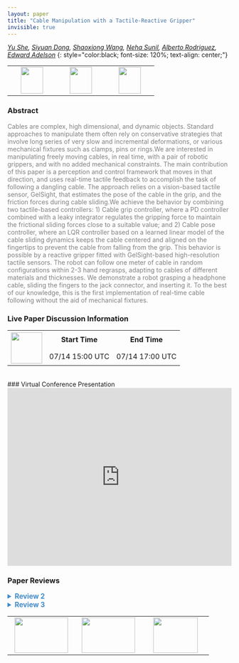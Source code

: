 ```yaml
---
layout: paper
title: "Cable Manipulation with a Tactile-Reactive Gripper"
invisible: true
---
```

*[Yu She](https://sites.google.com/view/yu-she),  [Siyuan Dong](https://sites.google.com/site/siyuandong000/),  [Shaoxiong Wang](http://wx405557858.github.io/),  [Neha Sunil](http://nehasunil.com/),  [Alberto Rodriguez](https://meche.mit.edu/people/faculty/ALBERTOR@MIT.EDU),  [Edward Adelson](http://persci.mit.edu/people/adelson)*
{: style="color:black; font-size: 120%; text-align: center;"}

<table width="40%"> <tr>
<td style="width: 20%; text-align: center;"><a href="http://www.roboticsproceedings.org/rss16/p029.pdf"><img src="{{ site.baseurl }}/images/paper_link.png"
width = "50"  height = "60"/> </a> </td>

<td style="width: 20%; text-align: center;"><a href="https://drive.google.com/file/d/16vfl6B55Ae5_NclOlcy9v3UwIVcr4oS4/view?usp=sharing"><img src="{{ site.baseurl }}/images/video_link.png"
width = "50"  height = "60"/> </a> </td>

<td style="width: 20%; text-align: center;"><a href="http://gelsight.csail.mit.edu/cable/"><img src="{{ site.baseurl }}/images/website_link.png"
width = "50"  height = "60"/> </a> </td>

</tr></table>

### Abstract
<html><p style="color:gray; font-size: 100%; text-align: justified;">
Cables are complex, high dimensional, and dynamic objects. Standard approaches to manipulate them often rely on conservative strategies that involve long series of very slow and incremental deformations, or various mechanical fixtures such as clamps, pins or rings.We are interested in manipulating freely moving cables, in real time, with a pair of robotic grippers, and with no added mechanical constraints. The main contribution of this paper is a perception and control framework that moves in that direction, and uses real-time tactile feedback to accomplish the task of following a dangling cable. The approach relies on a vision-based tactile sensor, GelSight, that estimates the pose of the cable in the grip, and the friction forces during cable sliding.We achieve the behavior by combining two tactile-based controllers: 1) Cable grip controller, where a PD controller combined with a leaky integrator regulates the gripping force to maintain the frictional sliding forces close to a suitable value; and 2) Cable pose controller, where an LQR controller based on a learned linear model of the cable sliding dynamics keeps the cable centered and aligned on the fingertips to prevent the cable from falling from the grip. This behavior is possible by a reactive gripper fitted with GelSight-based high-resolution tactile sensors. The robot can follow one meter of cable in random configurations within 2-3 hand regrasps, adapting to cables of different materials and thicknesses. We demonstrate a robot grasping a headphone cable, sliding the fingers to the jack connector, and inserting it. To the best of our knowledge, this is the first implementation of real-time cable following without the aid of mechanical fixtures.
</p></html>

### Live Paper Discussion Information
<html>
<table width="50%">
<tr> <th rowspan="2"><a href="https://pheedloop.com/rss2020/virtual/#session_WeXQxh"><img src="{{ site.baseurl }}/images/pheedloop_link.png" width = "70"  height = "70"/> </a> </th> <th> Start Time </th> <th> End Time </th> </tr>
<tr> <td> 07/14 15:00 UTC </td><td> 07/14 17:00 UTC </td></tr>
</table> <br> </html>
### Virtual Conference Presentation
<iframe width="100%" height="400" src="https://www.youtube.com/embed/KDdKcQ9NRXc" frameborder="0" allow="accelerometer; autoplay; encrypted-media; gyroscope; picture-in-picture" allowfullscreen></iframe>

### Paper Reviews
<details><summary style="font-size:110%; color:#438BCA; cursor: pointer;"><b> Review 2</b></summary>
<p style="color:gray; font-size: 100%; text-align: justified; white-space: pre-line">

The paper is original in the sense that this is a solution for an unsolved application. The task could be relevant because it is related to other cloth manipulation tasks, for instance, edge tracing. However, their approach is not generic enough and it is not motivated enough. Also, the bibliography research seemed very short, considering the large amount of rope manipulation literature that exists.

The paper is clear and well explained, and the video is also very clarifying. However, the overall work doesn't have a lot of significance for the community, unless you need to solve the exact same application and are willing to buy that same sensor. I think the controllers could be applied to other sensors as long as you can estimate the pose of the cable, but the authors have not made any effort to make the contribution a bit more general. 

Authors should also clearly state the limitations of their approach, as it seems they can solve it pretty well, but in the final paragraph they state that better learning of the dynamic model could increase accuracy, but it didn't seem necessary for the shown results. 
Also, the presented controllers perform just slightly better than the baseline solutions that are based on very simple approaches. 

In conclusion, I think this is a nice work that solves very well the task, but the authors have to better convince me of the novelty of their solution and why it could be significant for the community of deformable object manipulation.
</p> </details>

<details><summary style="font-size:110%; color:#438BCA; cursor: pointer;"><b> Review 3</b></summary>
<p style="color:gray; font-size: 100%; text-align: justified; white-space: pre-line">
The most impressive aspect of this paper is how little precedent there is for such a task. Cable manipulation in general is rarely attempted; to the best of my knowledge, a task of the complexity of the one shown here has not been previously shown. The experimental performance is also remarkable. While none of the individual building blocks introduced here is particularly complex or novel, their combination is, and there is significant novelty in the complete system being able to accomplish such a task.

Further showing how different this work is from previous literature, there is really no baseline in the literature for the authors to compare their results against. They thus do a very thorough comparison against ablated versions of their own system, as well as a naive open loop execution. While open loop execution fails utterly, some of these ablations do hold their own very well against the full system, and have the benefit of being much simpler. Still, the complete system, including the cable pose controller, does perform best, especially in terms of requiring fewest re-grasps and going furthest on one grasp (within error bounds, but still). The authors should be commended for these complete results.

A few clarifications would be helpful. The authors state in the introduction that the gripper has force control capabilities, but that does not seem to be the case. If I understand correctly, there is a spring in series with the motor, which allows conversion between position displacements and output force, but the actual value of the output force is neither measured nor regulated. (The grip controller operates directly on desired size of tactile imprint.) It can be hard to figure out what exactly is the output of the cable pose controller, and also how these two controllers operate together (if I understand correctly, they are orthogonal, regulating completely different outputs). Finally, it would be great to see how well the linear dynamic model fit to cable pose data works. A better characterization of this model could include training error, generalization error, an analysis of how well it works over a wide range of situations (cable poses, distance from the fixed point), etc. Overall however, the paper is clearly written and easy to follow. 

In conclusion, the paper introduces a complete system-and-method approach to a task not previously attempted, and obtains remarkable experimental results. It is also a valuable piece of work towards the introduction of manipulation algorithms that use tactile sensing, as opposed to tactile sensors in search of applications. It would be useful and interesting to the community and conference audience.

</p> </details>

<table width="100%"><tr><td style="width: 30%; text-align: center;"><a href="{{ site.baseurl }}/program/papers/28"> <img src="{{ site.baseurl }}/images/previous_icon.png" width = "120"  height = "80"/> </a> </td>

<td style="width: 30%; text-align: center;"><a href="{{ site.baseurl }}/program/papers"> <img src="{{ site.baseurl }}/images/overview_icon.png" width = "120"  height = "80"/> </a> </td> 

<td style="width: 30%; text-align: center;"><a href="{{ site.baseurl }}/program/papers/30"> <img src="{{ site.baseurl }}/images/next_icon.png" width = "100"  height = "80"/> </a> </td> 

</tr></table>

